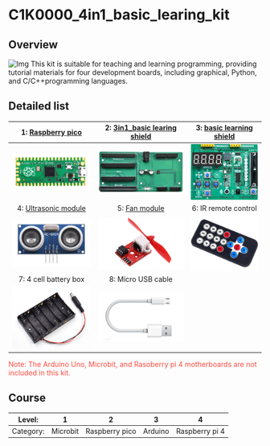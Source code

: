 # C1K0000_4in1_basic_learing_kit

## Overview
![Img](../../_static/arduino/A1E0000_basic_learning_shield/img.png)
This kit is suitable for teaching and learning programming, providing tutorial materials for four development boards, including graphical, Python, and C/C++programming languages.  

## Detailed list
| 1: [Raspberry pico](../../raspberry/R1D0001_raspberry_pico/R1D0001_raspberry_pico.md) | 2: [3in1_basic learing shield](../../common_product/C1E0000_3in1_basic_learning_shield/C1E0000_3in1_basic_learning_shield.md)  | 3: [basic learning shield](../../arduino/A1E0000_basic_learing_shield/A1E0000_basic_learing_shield.md) |
| :--: | :--: | :--: |
| ![Img](../../_static/raspberry/R1D0001_raspberry_pico/1img.png)  | ![Img](../../_static/common_product/C1E0000_3in1_basic_learning_shield/1img.png) | ![Img](../../_static/arduino/A1E0000_basic_learning_shield/1img.png) |  
| 4: [Ultrasonic module](../../outsourcing/O1M0000_ultrasonic_module/O1M0000_ultrasonic_module.md) | 5: [Fan module](../../outsourcing/O1M0001_fan_module/O1M0001_fan_module.md) | 6: IR remote control |
| ![Img](../../_static/outsourcing/O1M0000_ultrasonic_module/1img.png) | ![Img](../../_static/outsourcing/O1M0001_fan_module/1img.png) | ![Img](../../_static/common_product/C1K0000_4in1_basic_learning_kit/1img.png) |
| 7: 4 cell battery box| 8: Micro USB cable |  |
| ![Img](../../_static/common_product/C1K0000_4in1_basic_learning_kit/2img.png) | ![Img](../../_static/common_product/C1K0000_4in1_basic_learning_kit/3img.png) |  |  
<span style="color: rgb(255, 76, 65);">Note: The Arduino Uno, Microbit, and Rasoberry pi 4 motherboards are not included in this kit.</span> 

## Course
| Level: | 1 | 2 | 3 | 4 |
| :--: | :--: | :--: | :--: | :--: |
| Category: | Microbit | Raspberry pico | Arduino | Raspberry pi 4 |


